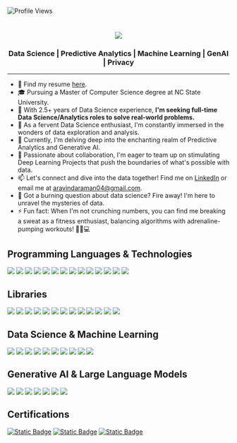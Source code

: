 ![Profile Views](https://komarev.com/ghpvc/?username=aravinda-1402&color=blue)
<div align="center">
  
<h1 align="center">
    <img src="https://readme-typing-svg.herokuapp.com/?font=Segoe+UI&size=40&color=000000&center=true&vCenter=true&width=800&height=70&duration=3000&lines=Hey+there!+👋;+I'm+Aravinda!;+Welcome+to+my+GitHub+Profile!;" />
</h1>

### Data Science | Predictive Analytics | Machine Learning | GenAI | Privacy

</div>

---

- 📄 Find my resume [here](https://drive.google.com/file/d/1M_4ZtybadBG-mbHtG070MZITY3Zo8Ef6/view?usp=sharing).
- 🎓 Pursuing a Master of Computer Science degree at NC State University.
- 💼 With 2.5+ years of Data Science experience, <b>I'm seeking full-time Data Science/Analytics roles to solve real-world problems.</b>
- 👀 As a fervent Data Science enthusiast, I'm constantly immersed in the wonders of data exploration and analysis.
- 🌱 Currently, I'm delving deep into the enchanting realm of Predictive Analytics and Generative AI.
- 💞️ Passionate about collaboration, I'm eager to team up on stimulating Deep Learning Projects that push the boundaries of what's possible with data.
- 📫 Let's connect and dive into the data together! Find me on [LinkedIn](https://www.linkedin.com/in/aravinda-jatavallabha/) or email me at aravindaraman04@gmail.com.
- 💬 Got a burning question about data science? Fire away! I'm here to unravel the mysteries of data.
- ⚡ Fun fact: When I'm not crunching numbers, you can find me breaking a sweat as a fitness enthusiast, balancing algorithms with adrenaline-pumping workouts! 🏋️‍♂️💻





## Programming Languages & Technologies
[![](https://img.shields.io/badge/Python-3776AB?style=for-the-badge&logo=python&logoColor=white)](https://www.python.org/)
[![](https://img.shields.io/badge/SQL-4479A1?style=for-the-badge&logo=sql&logoColor=white)](https://www.w3schools.com/sql/)
[![](https://img.shields.io/badge/C++-00599C?style=for-the-badge&logo=c%2B%2B&logoColor=white)](https://isocpp.org/)
[![](https://img.shields.io/badge/Git-F05032?style=for-the-badge&logo=git&logoColor=white)](https://git-scm.com/)
[![](https://img.shields.io/badge/Flask-000000?style=for-the-badge&logo=flask&logoColor=white)](https://flask.palletsprojects.com/en/2.0.x/)
[![](https://img.shields.io/badge/Power_BI-F2C811?style=for-the-badge&logo=powerbi&logoColor=black)](https://powerbi.microsoft.com/)
[![](https://img.shields.io/badge/Excel-217346?style=for-the-badge&logo=microsoft-excel&logoColor=white)](https://www.microsoft.com/en-us/microsoft-365/excel)
[![](https://img.shields.io/badge/Apache_Spark-E25A1C?style=for-the-badge&logo=apache-spark&logoColor=white)](https://spark.apache.org/)
[![](https://img.shields.io/badge/Docker-2496ED?style=for-the-badge&logo=docker&logoColor=white)](https://www.docker.com/)
[![](https://img.shields.io/badge/Linux-FCC624?style=for-the-badge&logo=linux&logoColor=black)](https://www.linux.org/)
[![](https://img.shields.io/badge/Amazon_SageMaker-232F3E?style=for-the-badge&logo=amazon-aws&logoColor=white)](https://aws.amazon.com/sagemaker/)
[![](https://img.shields.io/badge/Amazon_ECR-FF9900?style=for-the-badge&logo=amazon-aws&logoColor=white)](https://aws.amazon.com/ecr/)
[![](https://img.shields.io/badge/Amazon_S3-569A31?style=for-the-badge&logo=amazon-s3&logoColor=white)](https://aws.amazon.com/s3/)
[![](https://img.shields.io/badge/Apache_Airflow-017CEE?style=for-the-badge&logo=apache-airflow&logoColor=white)](https://airflow.apache.org/)


## Libraries
[![](https://img.shields.io/badge/Pandas-150458?style=for-the-badge&logo=pandas&logoColor=white)](https://pandas.pydata.org/)
[![](https://img.shields.io/badge/NumPy-013243?style=for-the-badge&logo=numpy&logoColor=white)](https://numpy.org/)
[![](https://img.shields.io/badge/Matplotlib-3776AB?style=for-the-badge&logo=matplotlib&logoColor=white)](https://matplotlib.org/)
[![](https://img.shields.io/badge/OpenCV-5C3EE8?style=for-the-badge&logo=opencv&logoColor=white)](https://opencv.org/)
[![](https://img.shields.io/badge/Scikit_learn-F7931E?style=for-the-badge&logo=scikit-learn&logoColor=white)](https://scikit-learn.org/)
[![](https://img.shields.io/badge/Keras-D00000?style=for-the-badge&logo=keras&logoColor=white)](https://keras.io/)
[![](https://img.shields.io/badge/Seaborn-3776AB?style=for-the-badge&logo=seaborn&logoColor=white)](https://seaborn.pydata.org/)
[![](https://img.shields.io/badge/PyTorch-EE4C2C?style=for-the-badge&logo=pytorch&logoColor=white)](https://pytorch.org/)
[![](https://img.shields.io/badge/TensorFlow-FF6F00?style=for-the-badge&logo=tensorflow&logoColor=white)](https://www.tensorflow.org/)
[![](https://img.shields.io/badge/NLTK-41B883?style=for-the-badge&logo=nltk&logoColor=white)](https://www.nltk.org/)
[![](https://img.shields.io/badge/PyG-5E8B7E?style=for-the-badge&logo=python&logoColor=white)](https://pytorch-geometric.readthedocs.io/en/latest/)
[![](https://img.shields.io/badge/SpaCy-000000?style=for-the-badge&logo=spacy&logoColor=white)](https://spacy.io/)
[![](https://img.shields.io/badge/SciPy-8CAAE6?style=for-the-badge&logo=scipy&logoColor=white)](https://www.scipy.org/)

##  Data Science & Machine Learning
[![](https://img.shields.io/badge/Statistics-2E8B57?style=for-the-badge)](https://en.wikipedia.org/wiki/Statistics)
[![](https://img.shields.io/badge/Hypothesis_Testing-8A2BE2?style=for-the-badge)](https://en.wikipedia.org/wiki/Statistical_hypothesis_testing)
[![](https://img.shields.io/badge/A_B_Testing-4169E1?style=for-the-badge)](https://en.wikipedia.org/wiki/A/B_testing)
[![](https://img.shields.io/badge/Time_Series-4682B4?style=for-the-badge)](https://en.wikipedia.org/wiki/Time_series)
[![](https://img.shields.io/badge/Classification-32CD32?style=for-the-badge)](https://en.wikipedia.org/wiki/Statistical_classification)
[![](https://img.shields.io/badge/Regression-FF6347?style=for-the-badge)](https://en.wikipedia.org/wiki/Regression_analysis)
[![](https://img.shields.io/badge/Clustering-FFD700?style=for-the-badge)](https://en.wikipedia.org/wiki/Cluster_analysis)
[![](https://img.shields.io/badge/Convolutional_Neural_Networks-00BFFF?style=for-the-badge)](https://en.wikipedia.org/wiki/Convolutional_neural_network)
[![](https://img.shields.io/badge/Natural_Language_Processing-9932CC?style=for-the-badge)](https://en.wikipedia.org/wiki/Natural_language_processing)
[![](https://img.shields.io/badge/Graph_Neural_Networks-4B0082?style=for-the-badge)](https://en.wikipedia.org/wiki/Graph_neural_network)

## Generative AI & Large Language Models  
[![](https://img.shields.io/badge/LangChain-FF4500?style=for-the-badge&logo=langchain&logoColor=white)](https://www.langchain.com/) [![](https://img.shields.io/badge/Retrieval_Augmented_Generation_(RAG)-9400D3?style=for-the-badge)](https://en.wikipedia.org/wiki/Retrieval-Augmented_Generation) [![](https://img.shields.io/badge/Prompt_Engineering-FF69B4?style=for-the-badge)](https://en.wikipedia.org/wiki/Prompt_engineering) [![](https://img.shields.io/badge/Large_Language_Models_(LLMs)-1E90FF?style=for-the-badge)](https://en.wikipedia.org/wiki/Large_language_model) [![](https://img.shields.io/badge/OpenAI_API-008080?style=for-the-badge&logo=openai&logoColor=white)](https://platform.openai.com/) [![](https://img.shields.io/badge/Hugging_Face-FFAD00?style=for-the-badge&logo=hugging-face&logoColor=black)](https://huggingface.co/) [![](https://img.shields.io/badge/Pinecone-00C7B7?style=for-the-badge&logo=pinecone&logoColor=white)](https://www.pinecone.io/)



## Certifications
[![Static Badge](https://img.shields.io/badge/Machine%20Learning%20Specialization-Stanford-%20?style=flat&logo=coursera&color=blue)](https://www.coursera.org/account/accomplishments/verify/9AB6K4JPZSQ9?utm_source=link&utm_medium=certificate&utm_content=cert_image&utm_campaign=sharing_cta&utm_product=course)
[![Static Badge](https://img.shields.io/badge/Deep%20Learning%20Specialization-deeplearning.ai-%20?style=flat&logo=coursera&color=blue)](https://www.coursera.org/account/accomplishments/specialization/DFFQB96C6FJ2?utm_source=link&utm_medium=certificate&utm_content=cert_image&utm_campaign=sharing_cta&utm_product=s12n)
[![Static Badge](https://img.shields.io/badge/AI%20Summer%20School-IIIT%20H-%20?style=flat&logo=coursera&color=blue)](https://drive.google.com/file/d/1jPhjHO8WfoukW9IKUp8yKpRyoLKbnjFB/view)



